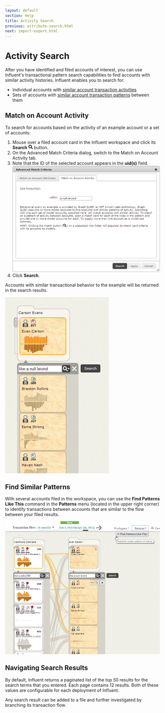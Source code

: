 ```yaml
---
layout: default
section: Help
title: Activity Search
previous: attribute-search.html
next: import-export.html
---
```


Activity Search
===============

After you have identified and filed accounts of interest, you can use Influent's transactional pattern search capabilities to find accounts with similar activity histories. Influent enables you to search for:

-   Individual accounts with [similar account transaction activities](#account-activity)
-   Sets of accounts with [similar account transaction patterns](#similar-patterns) between them

<a name="account-activity"></a>Match on Account Activity
-------------------------

To search for accounts based on the activity of an example account or a set of accounts:

1.  Mouse over a filed account card in the Influent workspace and click its **Search** ![](Resources/image/search-for-similar-accounts-il.png) button.
2.  On the Advanced Match Criteria dialog, switch to the Match on Account Activity tab.
3.  Note that the ID of the selected account appears in the **uid(s)** field.
    ![](Resources/image/match-account-activity-bl.png)
4.  Click **Search**.

Accounts with similar transactional behavior to the example will be returned in the search results.

![](Resources/image/matched-activity-results-bl.png)

<a name="similar-patterns"></a>Find Similar Patterns
---------------------

With several accounts filed in the workspace, you can use the **Find Patterns Like This** command in the **Patterns** menu (located in the upper right corner) to identify transactions between accounts that are similar to the flow between your filed results.

![](Resources/image/similar-patterns-bl.png)

Navigating Search Results
-------------------------

By default, Influent returns a paginated list of the top 50 results for the search terms that you entered. Each page contains 12 results. Both of these values are configurable for each deployment of Influent.

Any search result can be added to a file and further investigated by branching its transaction flow.

